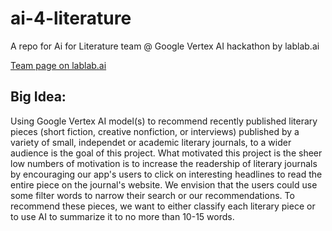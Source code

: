 # ai-4-literature
A repo for Ai for Literature team @ Google Vertex AI hackathon by lablab.ai 

[Team page on lablab.ai](https://lablab.ai/event/google-vertex-ai-hackathon/ai-for-literature)

## Big Idea:
Using Google Vertex AI model(s) to recommend recently published literary pieces (short fiction, creative nonfiction, or interviews) published by a variety of small, independet or academic literary journals, to a wider audience is the goal of this project. What motivated this project is the sheer low numbers of  motivation is to increase the readership of literary journals by encouraging our app's users to click on interesting headlines to read the entire piece on the journal's website. 
We envision that  the users could use some filter words to narrow their search or our recommendations.
To recommend these pieces, we want to either classify each literary piece or to use AI to summarize it to no more than 10-15 words.
